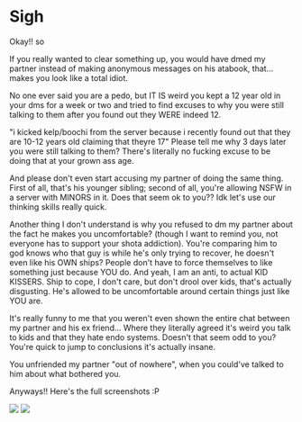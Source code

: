 # Sigh

Okay!! so

If you really wanted to clear something up, you would have dmed my partner instead of making anonymous messages on his atabook, that... makes you look like a total idiot.

No one ever said you are a pedo, but IT IS weird you kept a 12 year old in your dms for a week or two and tried to find excuses to why you were still talking to them after you found out they WERE indeed 12.

"i kicked kelp/boochi from the server because  i recently found out that they are 10-12 years old claiming that theyre 17" 
Please tell me why 3 days later you were still talking to them? There's literally no fucking excuse to be doing that at your grown ass age.

And please don't even start accusing my partner of doing the same thing. First of all, that's his younger sibling; second of all, you're allowing NSFW in a server with MINORS in it. Does that seem ok to you?? Idk let's use our thinking skills really quick.

Another thing I don't understand is why you refused to dm my partner about the fact he makes you uncomfortable? (though I want to remind you, not everyone has to support your shota addiction). You're comparing him to god knows who that guy is while he's only trying to recover, he doesn't even like his OWN ships? People don't have to force themselves to like something just because YOU do. And yeah, I am an anti, to actual KID KISSERS. Ship to cope, I don't care, but don't drool over kids, that's actually disgusting. He's allowed to be uncomfortable around certain things just like YOU are.

It's really funny to me that you weren't even shown the entire chat between my partner and his ex friend... Where they literally agreed it's weird you talk to kids and that they hate endo systems. Doesn't that seem odd to you? You're quick to jump to conclusions it's actually insane.

You unfriended my partner "out of nowhere", when you could've talked to him about what bothered you.

Anyways!! Here's the full screenshots :P

<img src=https://files.catbox.moe/ne648y.jpg>
<img src=https://files.catbox.moe/7a55c5.jpg>
